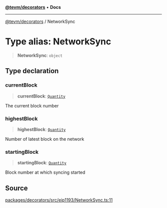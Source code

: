 [**@tevm/decorators**](../README.md) • **Docs**

***

[@tevm/decorators](../globals.md) / NetworkSync

# Type alias: NetworkSync

> **NetworkSync**: `object`

## Type declaration

### currentBlock

> **currentBlock**: [`Quantity`](Quantity.md)

The current block number

### highestBlock

> **highestBlock**: [`Quantity`](Quantity.md)

Number of latest block on the network

### startingBlock

> **startingBlock**: [`Quantity`](Quantity.md)

Block number at which syncing started

## Source

[packages/decorators/src/eip1193/NetworkSync.ts:11](https://github.com/evmts/tevm-monorepo/blob/main/packages/decorators/src/eip1193/NetworkSync.ts#L11)
